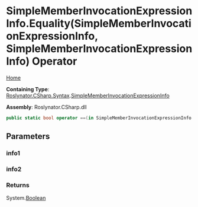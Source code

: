 # SimpleMemberInvocationExpressionInfo\.Equality\(SimpleMemberInvocationExpressionInfo, SimpleMemberInvocationExpressionInfo\) Operator

[Home](../../../../../README.md)

**Containing Type**: [Roslynator.CSharp.Syntax](../../README.md)\.[SimpleMemberInvocationExpressionInfo](../README.md)

**Assembly**: Roslynator\.CSharp\.dll

```csharp
public static bool operator ==(in SimpleMemberInvocationExpressionInfo info1, in SimpleMemberInvocationExpressionInfo info2)
```

## Parameters

### info1





### info2





### Returns

System\.[Boolean](https://docs.microsoft.com/en-us/dotnet/api/system.boolean)

